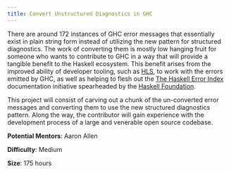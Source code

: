 ```yaml
---
title: Convert Unstructured Diagnostics in GHC
---
```


There are around 172 instances of GHC error messages that essentially exist in
plain string form instead of utilizing the new pattern for structured
diagnostics. The work of converting them is mostly low hanging fruit for
someone who wants to contribute to GHC in a way that will provide a tangible
benefit to the Haskell ecosystem. This benefit arises from the improved ability
of developer tooling, such as
[HLS](https://haskell-language-server.readthedocs.io/en/latest/), to work with
the errors emitted by GHC, as well as helping to flesh out the [The Haskell
Error Index](https://errors.haskell.org/) documentation initiative spearheaded
by the [Haskell Foundation](https://haskell.foundation/).

This project will consist of carving out a chunk of the un-converted error
messages and converting them to use the new structured diagnostics pattern.
Along the way, the contributor will gain experience with the development
process of a large and venerable open source codebase.

**Potential Mentors**: Aaron Allen

**Difficulty**: Medium

**Size**: 175 hours
